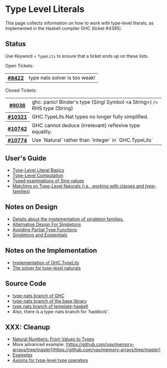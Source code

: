 # Type Level Literals


This page collects information on how to work with type-level literals, as implemented in the Haskell compiler GHC (ticket #4385).

## Status


Use Keyword = `TypeLits` to ensure that a ticket ends up on these lists.



Open Tickets:

<table><tr><th><a href="https://gitlab.haskell.org/ghc/ghc/issues/8422">#8422</a></th>
<td>type nats solver is too weak!</td></tr></table>




Closed Tickets:

<table><tr><th><a href="https://gitlab.haskell.org/ghc/ghc/issues/9036">#9036</a></th>
<td>ghc: panic! Binder&apos;s type (SingI Symbol &lt;a String&gt;) /= RHS type (String)</td></tr>
<tr><th><a href="https://gitlab.haskell.org/ghc/ghc/issues/10321">#10321</a></th>
<td>GHC.TypeLits.Nat types no longer fully simplified.</td></tr>
<tr><th><a href="https://gitlab.haskell.org/ghc/ghc/issues/10742">#10742</a></th>
<td>GHC cannot deduce (irrelevant) reflexive type equality.</td></tr>
<tr><th><a href="https://gitlab.haskell.org/ghc/ghc/issues/10774">#10774</a></th>
<td>Use `Natural` rather than `Integer` in `GHC.TypeLits`</td></tr></table>



## User's Guide

- [Type-Level Literal Basics](type-nats/basics)
- [Type-Level Computation](type-nats/operations)
- [Typed examinations of Sing values](type-nats/inductive-definitions)
- [Matching on Type-Level Naturals (i.e., working with classes and type-families)](type-nats/matching-on-nats)

## Notes on Design

- [Details about the implementation of singleton families.](type-nats/singletons-and-kinds)
- [Alternative Design For Singletons](type-nats/alternative-singletons)
- [Avoiding Partial Type Functions](type-nats/avoiding-partial-type-functions)
- [Singletons and Existentials](type-nats/singletons-and-existentials)


    


## Notes on the Implementation


- [Implementation of GHC.TypeLits](type-nats/implementation)
- [The solver for type-level naturals](commentary/compiler/type-nat-solver)

## Source Code

- [type-nats branch of GHC](http://darcs.haskell.org/cgi-bin/gitweb.cgi?p=ghc.git;a=shortlog;h=refs/heads/type-nats)
- [type-nats branch of the base library](http://darcs.haskell.org/cgi-bin/gitweb.cgi?p=packages/base.git;a=shortlog;h=refs/heads/type-nats)
- [type nats branch of template-haskell](http://darcs.haskell.org/cgi-bin/gitweb.cgi?p=packages/template-haskell.git;a=shortlog;h=refs/heads/type-nats)
- Also, there is a type-nats branch for 'haddock'.


  


## XXX: Cleanup


- [Natural Numbers: From Values to Types](type-nats/naturals)
- More advanced example: [https://github.com/yav/memory-arrays/tree/master](https://github.com/yav/memory-arrays/tree/master)
- [Examples](type-nats/examples)
- [Axioms for type-level type operators](http://github.com/yav/tc-solver/blob/master/docs/axioms.md)
